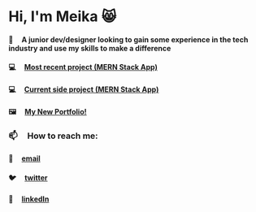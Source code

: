 # Hi, I'm Meika 😸

#### 🌱  &nbsp; &nbsp; A junior dev/designer looking to gain some experience in the tech industry and use my skills to make a difference
#### 💻  &nbsp; &nbsp; [Most recent project (MERN Stack App)](https://github.com/MeikaFreckelton/MERNAPP)
#### 💻  &nbsp; &nbsp; [Current side project (MERN Stack App)](https://github.com/MeikaFreckelton/MERNAPP)
#### 🖼  &nbsp; &nbsp; [My New Portfolio!](https://meikafreckelton.online)

### 📫 &nbsp; &nbsp; How to reach me:
#### 📩 &nbsp; &nbsp; [email](mailto:meikafreckelton@gmail.com)
#### 🐦 &nbsp; &nbsp; [twitter](https://twitter.com/meikafreckelton)
#### 📲 &nbsp; &nbsp; [linkedIn](https://www.linkedin.com/in/meika-freckelton-269741195)

